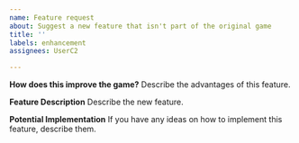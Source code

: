 ```yaml
---
name: Feature request
about: Suggest a new feature that isn't part of the original game
title: ''
labels: enhancement
assignees: UserC2

---
```


**How does this improve the game?**
Describe the advantages of this feature.

**Feature Description**
Describe the new feature.

**Potential Implementation**
If you have any ideas on how to implement this feature, describe them.
